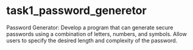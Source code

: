 # task1_password_generetor
 Password Generator: Develop a program that can generate secure passwords using a 
combination of letters, numbers, and symbols. Allow users to specify the desired length and 
complexity of the password.
